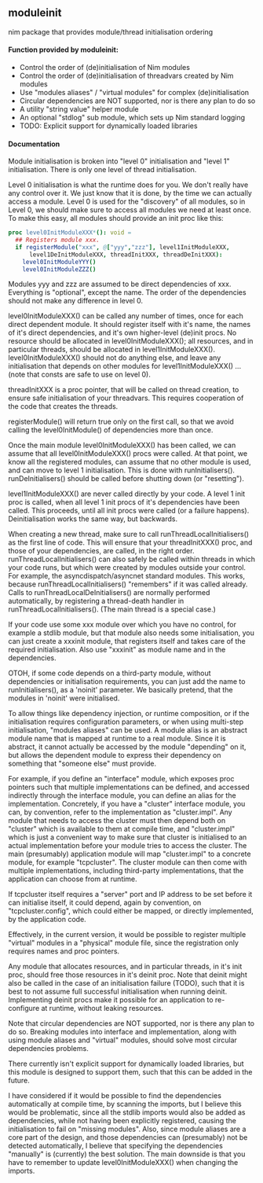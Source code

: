 ## moduleinit
nim package that provides module/thread initialisation ordering

#### Function provided by moduleinit:
- Control the order of (de)initialisation of Nim modules
- Control the order of (de)initialisation of threadvars created by Nim modules
- Use "modules aliases" / "virtual modules" for complex (de)initialisation
- Circular dependencies are NOT supported, nor is there any plan to do so
- A utility "string value" helper module
- An optional "stdlog" sub module, which sets up Nim standard logging
- TODO: Explicit support for dynamically loaded libraries


#### Documentation

Module initialisation is broken into "level 0" initialisation and "level 1"
initialisation. There is only one level of thread initialisation.

Level 0 initialisation is what the runtime does for you. We don't really
have any control over it. We just know that it is done, by the time we can
actually access a module. Level 0 is used for the "discovery" of all modules,
so in Level 0, we should make sure to access all modules we need at least
once. To make this easy, all modules should provide an init proc like this:

```nim
proc level0InitModuleXXX*(): void =
  ## Registers module xxx.
  if registerModule("xxx", @["yyy","zzz"], level1InitModuleXXX,
      level1DeInitModuleXXX, threadInitXXX, threadDeInitXXX):
    level0InitModuleYYY()
    level0InitModuleZZZ()
```

Modules yyy and zzz are assumed to be direct dependencies of xxx.
Everything is "optional", except the name. The order of the dependencies
should not make any difference in level 0.

level0InitModuleXXX() can be called any number of times, once for each direct
dependent module. It should register itself with it's name, the names of it's
direct dependencies, and it's own higher-level (de)init procs. No resource
should be allocated in level0InitModuleXXX(); all resources, and in
particular threads, should be allocated in level1InitModuleXXX().
level0InitModuleXXX() should not do anything else, and leave any
initialisation that depends on other modules for level1InitModuleXXX() ...
(note that consts are safe to use on level 0).

threadInitXXX is a proc pointer, that will be called on thread creation, to
ensure safe initialisation of your threadvars. This requires cooperation of
the code that creates the threads.

registerModule() will return true only on the first call, so that we avoid
calling the level0InitModule() of dependencies more than once.

Once the main module level0InitModuleXXX() has been called, we can assume
that all level0InitModuleXXX() procs were called. At that point, we know all
the registered modules, can assume that no other module is used, and can move
to level 1 initialisation. This is done with runInitialisers().
runDeInitialisers() should be called before shutting down (or "resetting").

level1InitModuleXXX() are never called directly by your code. A level 1 init
proc is called, when all level 1 init procs of it's dependencies have been
called. This proceeds, until all init procs were called (or a failure
happens). Deinitialisation works the same way, but backwards.

When creating a new thread, make sure to call runThreadLocalInitialisers()
as the first line of code. This will ensure that your threadInitXXX() proc,
and those of your dependencies, are called, in the right order.
runThreadLocalInitialisers() can also safely be called within threads in
which your code runs, but which were created by modules outside your control.
For example, the asyncdispatch/asyncnet standard modules. This works, because
runThreadLocalInitialisers() "remembers" if it was called already. Calls to
runThreadLocalDeInitialisers() are normally performed automatically, by
registering a thread-death handler in runThreadLocalInitialisers().
(The main thread is a special case.)

If your code use some xxx module over which you have no control, for example
a stdlib module, but that module also needs some initialisation, you can just
create a xxxinit module, that registers itself and takes care of the required
initialisation. Also use "xxxinit" as module name and in the dependencies.

OTOH, if some code depends on a third-party module, without dependencies or
initialisation requirements, you can just add the name to runInitialisers(),
as a 'noinit' parameter. We basically pretend, that the modules in 'noinit'
were initialised.

To allow things like dependency injection, or runtime composition, or if the
initialisation requires configuration parameters, or when using multi-step
initialisation, "modules aliases" can be used. A module alias is an abstract
module name that is mapped at runtime to a real module. Since it is abstract,
it cannot actually be accessed by the module "depending" on it, but allows
the dependent module to express their dependency on something that "someone
else" must provide.

For example, if you define an "interface" module, which exposes proc pointers
such that multiple implementations can be defined, and accessed indirectly
through the interface module, you can define an alias for the implementation.
Concretely, if you have a "cluster" interface module, you can, by convention,
refer to the implementation as "cluster.impl". Any module that needs to
access the cluster must then depend both on "cluster" which is available to
them at compile time, and "cluster.impl" which is just a convenient way to
make sure that cluster is initialised to an actual implementation before your
module tries to access the cluster. The main (presumably) application module
will map "cluster.impl" to a concrete module, for example "tcpcluster". The
cluster module can then come with multiple implementations, including
third-party implementations, that the application can choose from at runtime.

If tcpcluster itself requires a "server" port and IP address to be set
before it can initialise itself, it could depend, again by convention, on
"tcpcluster.config", which could either be mapped, or directly implemented,
by the application code.

Effectively, in the current version, it would be possible to register
multiple "virtual" modules in a "physical" module file, since the
registration only requires names and proc pointers.

Any module that allocates resources, and in particular threads, in it's init
proc, should free those resources in it's deinit proc. Note that deinit might
also be called in the case of an initialisation failure (TODO), such that it
is best to not assume full successful initialisation when running deinit.
Implementing deinit procs make it possible for an application to re-configure
at runtime, without leaking resources.

Note that circular dependencies are NOT supported, nor is there any plan to
do so. Breaking modules into interface and implementation, along with using
module aliases and "virtual" modules, should solve most circular dependencies
problems.

There currently isn't explicit support for dynamically loaded libraries, but
this module is designed to support them, such that this can be added in the
future.

I have considered if it would be possible to find the dependencies
automatically at compile time, by scanning the imports, but I believe this
would be problematic, since all the stdlib imports would also be added as
dependencies, while not having been explicitly registered, causing the
initialisation to fail on "missing modules". Also, since module aliases are
a core part of the design, and those dependencies can (presumably) not be
detected automatically, I believe that specifying the dependencies "manually"
is (currently) the best solution. The main downside is that you have to
remember to update level0InitModuleXXX() when changing the imports.
